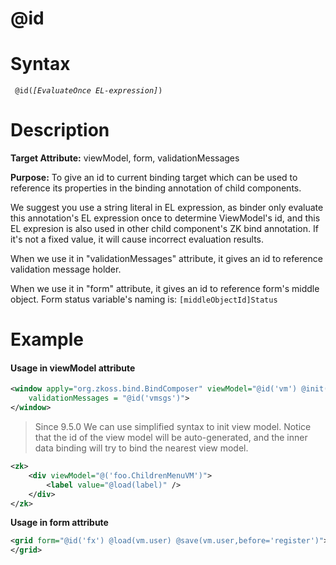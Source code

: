 # @id

Syntax
======

` @id(`*`[EvaluateOnce EL-expression]`*`)`

Description
===========

**Target Attribute:** viewModel, form, validationMessages

**Purpose:** To give an id to current binding target which can be used to reference its properties in the binding annotation of child components.

We suggest you use a string literal in EL expression, as binder only evaluate this annotation's EL expression once to determine ViewModel's id, and this EL expresion is also used in other child component's ZK bind annotation. If it's not a fixed value, it will cause incorrect evaluation results.

When we use it in "validationMessages" attribute, it gives an id to reference validation message holder.

When we use it in "form" attribute, it gives an id to reference form's middle object. Form status variable's naming is: `[middleObjectId]Status`

Example
=======

#### Usage in viewModel attribute
``` xml
<window apply="org.zkoss.bind.BindComposer" viewModel="@id('vm') @init('foo.ChildrenMenuVM')"
	validationMessages = "@id('vmsgs')">
</window>
```

> Since 9.5.0
We can use simplified syntax to init view model.
Notice that the id of the view model will be auto-generated, and the inner data binding will try to bind the nearest view model. 
```xml
<zk>
	<div viewModel="@('foo.ChildrenMenuVM')">
		<label value="@load(label)" />
	</div>
</zk>
```

**Usage in form attribute**

``` xml
<grid form="@id('fx') @load(vm.user) @save(vm.user,before='register')">
</grid>
```
